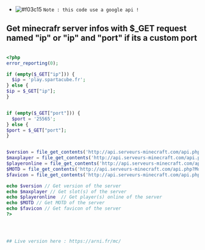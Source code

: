 - ![#f03c15](https://via.placeholder.com/15/f03c15/000000?text=+) `Note : this code use a google api !`


## Get minecrafr server infos with $_GET request named "ip" or "ip" and "port" if its a custom port 


```php

<?php
error_reporting(0);

if (empty($_GET["ip"])) {
  $ip = 'play.spartacube.fr';
} else {
$ip = $_GET["ip"];
}


if (empty($_GET["port"])) {
  $port = '25565';
} else {
$port = $_GET["port"];
}


$version = file_get_contents('http://api.serveurs-minecraft.com/api.php?Version_Ping&ip='.$ip.'&port='.$port.'');
$maxplayer = file_get_contents('http://api.serveurs-minecraft.com/api.php?Joueurs_Maximum_Ping&ip='.$ip.'&port='.$port.'');
$playeronline = file_get_contents('http://api.serveurs-minecraft.com/api.php?Joueurs_En_Ligne_Ping&ip='.$ip.'&port='.$port.'');
$MOTD = file_get_contents('http://api.serveurs-minecraft.com/api.php?Motd_Ping&ip='.$ip.'&port='.$port.'');
$favicon = file_get_contents('http://api.serveurs-minecraft.com/api.php?Favicon_Ping&ip='.$ip.'&port='.$port.'');

echo $version // Get version of the server
echo $maxplayer // Get slot(s) of the server
echo $playeronline  // Get player(s) online of the server
echo $MOTD // Get MOTD of the server
echo $favicon // Get favicon of the server
?>




## Live version here : https://arni.fr/mc/

